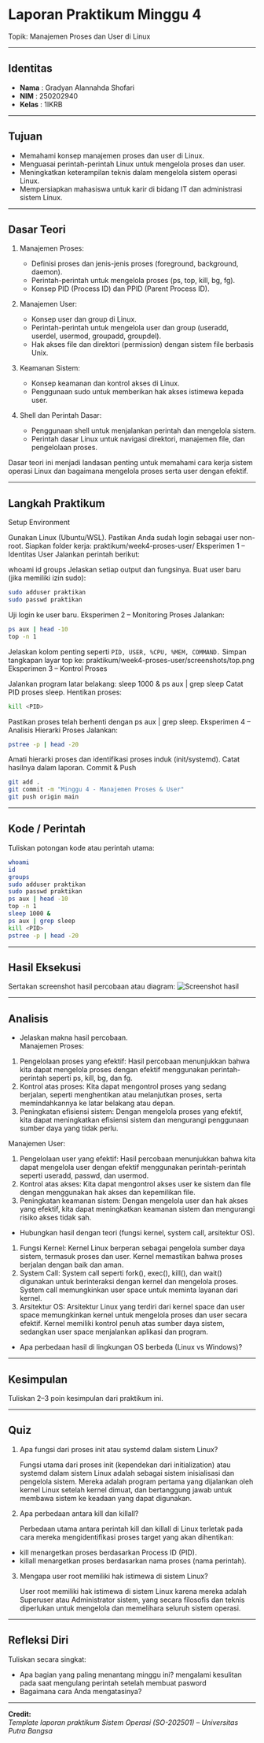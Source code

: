 
# Laporan Praktikum Minggu 4
Topik: Manajemen Proses dan User di Linux

---

## Identitas
- **Nama**  : Gradyan Alannahda Shofari
- **NIM**   : 250202940 
- **Kelas** : 1IKRB

---

## Tujuan
- Memahami konsep manajemen proses dan user di Linux.
- Menguasai perintah-perintah Linux untuk mengelola proses dan user.
- Meningkatkan keterampilan teknis dalam mengelola sistem operasi Linux.
- Mempersiapkan mahasiswa untuk karir di bidang IT dan administrasi sistem Linux.

---

## Dasar Teori
1. Manajemen Proses:
    - Definisi proses dan jenis-jenis proses (foreground, background, daemon).
    - Perintah-perintah untuk mengelola proses (ps, top, kill, bg, fg).
    - Konsep PID (Process ID) dan PPID (Parent Process ID).

2. Manajemen User:
    - Konsep user dan group di Linux.
    - Perintah-perintah untuk mengelola user dan group (useradd, userdel, usermod, groupadd, groupdel).
    - Hak akses file dan direktori (permission) dengan sistem file berbasis Unix.

3. Keamanan Sistem:
    - Konsep keamanan dan kontrol akses di Linux.
    - Penggunaan sudo untuk memberikan hak akses istimewa kepada user.

4. Shell dan Perintah Dasar:
    - Penggunaan shell untuk menjalankan perintah dan mengelola sistem.
    - Perintah dasar Linux untuk navigasi direktori, manajemen file, dan pengelolaan proses.

Dasar teori ini menjadi landasan penting untuk memahami cara kerja sistem operasi Linux dan bagaimana mengelola proses serta user dengan efektif.

---

## Langkah Praktikum
Setup Environment

Gunakan Linux (Ubuntu/WSL).
Pastikan Anda sudah login sebagai user non-root.
Siapkan folder kerja:
praktikum/week4-proses-user/
Eksperimen 1 – Identitas User Jalankan perintah berikut:

whoami
id
groups
Jelaskan setiap output dan fungsinya.
Buat user baru (jika memiliki izin sudo):
```bash
sudo adduser praktikan
sudo passwd praktikan
```
Uji login ke user baru.
Eksperimen 2 – Monitoring Proses Jalankan:
```bash
ps aux | head -10
top -n 1
```
Jelaskan kolom penting seperti ``PID, USER, %CPU, %MEM, COMMAND.``
Simpan tangkapan layar top ke:
praktikum/week4-proses-user/screenshots/top.png
Eksperimen 3 – Kontrol Proses

Jalankan program latar belakang:
sleep 1000 &
ps aux | grep sleep
Catat PID proses sleep.
Hentikan proses:
```bash
kill <PID>
```
Pastikan proses telah berhenti dengan ps aux | grep sleep.
Eksperimen 4 – Analisis Hierarki Proses Jalankan:
```bash
pstree -p | head -20
```
Amati hierarki proses dan identifikasi proses induk (init/systemd).
Catat hasilnya dalam laporan.
Commit & Push
```bash
git add .
git commit -m "Minggu 4 - Manajemen Proses & User"
git push origin main
```
---

## Kode / Perintah
Tuliskan potongan kode atau perintah utama:
```bash
whoami
id
groups
sudo adduser praktikan
sudo passwd praktikan
ps aux | head -10
top -n 1
sleep 1000 &
ps aux | grep sleep
kill <PID>
pstree -p | head -20
```

---

## Hasil Eksekusi
Sertakan screenshot hasil percobaan atau diagram:
![Screenshot hasil](screenshots/example.png)

---

## Analisis
- Jelaskan makna hasil percobaan.  
Manajemen Proses:

1. Pengelolaan proses yang efektif: Hasil percobaan menunjukkan bahwa kita dapat mengelola proses dengan efektif menggunakan perintah-perintah seperti ps, kill, bg, dan fg.
2. Kontrol atas proses: Kita dapat mengontrol proses yang sedang berjalan, seperti menghentikan atau melanjutkan proses, serta memindahkannya ke latar belakang atau depan.
3. Peningkatan efisiensi sistem: Dengan mengelola proses yang efektif, kita dapat meningkatkan efisiensi sistem dan mengurangi penggunaan sumber daya yang tidak perlu.

Manajemen User:

1. Pengelolaan user yang efektif: Hasil percobaan menunjukkan bahwa kita dapat mengelola user dengan efektif menggunakan perintah-perintah seperti useradd, passwd, dan usermod.
2. Kontrol atas akses: Kita dapat mengontrol akses user ke sistem dan file dengan menggunakan hak akses dan kepemilikan file.
3. Peningkatan keamanan sistem: Dengan mengelola user dan hak akses yang efektif, kita dapat meningkatkan keamanan sistem dan mengurangi risiko akses tidak sah.

- Hubungkan hasil dengan teori (fungsi kernel, system call, arsitektur OS).
1. Fungsi Kernel: Kernel Linux berperan sebagai pengelola sumber daya sistem, termasuk proses dan user. Kernel memastikan bahwa proses berjalan dengan baik dan aman.
2. System Call: System call seperti fork(), exec(), kill(), dan wait() digunakan untuk berinteraksi dengan kernel dan mengelola proses. System call memungkinkan user space untuk meminta layanan dari kernel.
3. Arsitektur OS: Arsitektur Linux yang terdiri dari kernel space dan user space memungkinkan kernel untuk mengelola proses dan user secara efektif. Kernel memiliki kontrol penuh atas sumber daya sistem, sedangkan user space menjalankan aplikasi dan program.

- Apa perbedaan hasil di lingkungan OS berbeda (Linux vs Windows)?  

---

## Kesimpulan
Tuliskan 2–3 poin kesimpulan dari praktikum ini.

---

## Quiz
1. Apa fungsi dari proses init atau systemd dalam sistem Linux?  

   Fungsi utama dari proses init (kependekan dari initialization) atau systemd dalam sistem Linux adalah sebagai sistem inisialisasi dan pengelola sistem. Mereka adalah program pertama yang dijalankan oleh kernel Linux setelah kernel dimuat, dan bertanggung jawab untuk membawa sistem ke keadaan yang dapat digunakan.  

2. Apa perbedaan antara kill dan killall?  

   Perbedaan utama antara perintah kill dan killall di Linux terletak pada cara mereka mengidentifikasi proses target yang akan dihentikan:

- kill menargetkan proses berdasarkan Process ID (PID).
- killall menargetkan proses berdasarkan nama proses (nama perintah).  

3. Mengapa user root memiliki hak istimewa di sistem Linux?
  
   User root memiliki hak istimewa di sistem Linux karena mereka adalah Superuser atau Administrator sistem, yang secara filosofis dan teknis diperlukan untuk mengelola dan memelihara seluruh sistem operasi.
 

---

## Refleksi Diri
Tuliskan secara singkat:
- Apa bagian yang paling menantang minggu ini? 
mengalami kesulitan pada saat mengulang perintah setelah membuat pasword 
- Bagaimana cara Anda mengatasinya?  

---

**Credit:**  
_Template laporan praktikum Sistem Operasi (SO-202501) – Universitas Putra Bangsa_
